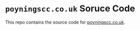 # `poyningscc.co.uk` Soruce Code

This repo contains the source code for [poyningscc.co.uk](https://poyningscc.co.uk).
